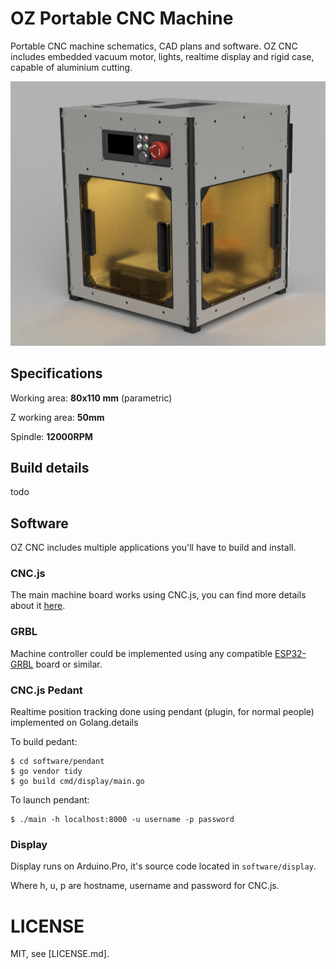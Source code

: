 # OZ Portable CNC Machine
Portable CNC machine schematics, CAD plans and software. OZ CNC includes embedded vacuum motor, lights, realtime display and rigid case, capable of aluminium cutting.

![OZ CNC](assets/render-1.png)

## Specifications
Working area: **80x110 mm** (parametric)

Z working area: **50mm**

Spindle: **12000RPM**

## Build details
todo

## Software
OZ CNC includes multiple applications you'll have to build and install.

### CNC.js
The main machine board works using CNC.js, you can find more details about it [here](https://cnc.js.org/).

### GRBL
Machine controller could be implemented using any compatible [ESP32-GRBL](https://github.com/bdring/Grbl_Esp32) board or similar.

### CNC.js Pedant
Realtime position tracking done using pendant (plugin, for normal people) implemented on Golang.details

To build pedant:

```
$ cd software/pendant
$ go vendor tidy
$ go build cmd/display/main.go
```

To launch pendant:
```
$ ./main -h localhost:8000 -u username -p password
```

### Display
Display runs on Arduino.Pro, it's source code located in `software/display`.

Where h, u, p are hostname, username and password for CNC.js.

# LICENSE
MIT, see [LICENSE.md].